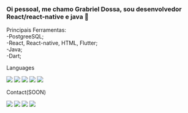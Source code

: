### Oi pessoal, me chamo Grabriel Dossa, sou desenvolvedor React/react-native e java 👋</br>
Principais Ferramentas: </br>
-PostgreeSQL; </br>
-React, React-native, HTML, Flutter; </br>
-Java; </br>
-Dart; </br>

<p>Languages</p>
<div style="dislay= flex">
<img src="https://img.shields.io/badge/HTML5-E34F26?style=for-the-badge&logo=html5&logoColor=white" /> 
<img src="https://img.shields.io/badge/CSS3-1572B6?style=for-the-badge&logo=css3&logoColor=white" />
<img src="https://img.shields.io/badge/Javascript-323330?style=for-the-badge&logo=javascript&logoColor=F7DF1E" />
<img src="https://img.shields.io/badge/TypeScript-007ACC?style=for-the-badge&logo=typescript&logoColor=white" /> 
<img src="https://img.shields.io/badge/Java-ED8B00?style=for-the-badge&logo=java&logoColor=white" />
</div>

<p>Contact(SOON)</p>
<div style="dislay= flex">
  <img src="https://img.shields.io/badge/Gmail-D14836?style=for-the-badge&logo=gmail&logoColor=white" />
  <img src="https://img.shields.io/badge/Instagram-E4405F?style=for-the-badge&logo=instagram&logoColor=white" />
  <img src="https://img.shields.io/badge/LinkedIn-0077B5?style=for-the-badge&logo=linkedin&logoColor=white" />
  <img src="https://img.shields.io/badge/Twitter-1DA1F2?style=for-the-badge&logo=twitter&logoColor=white" />
</div>
